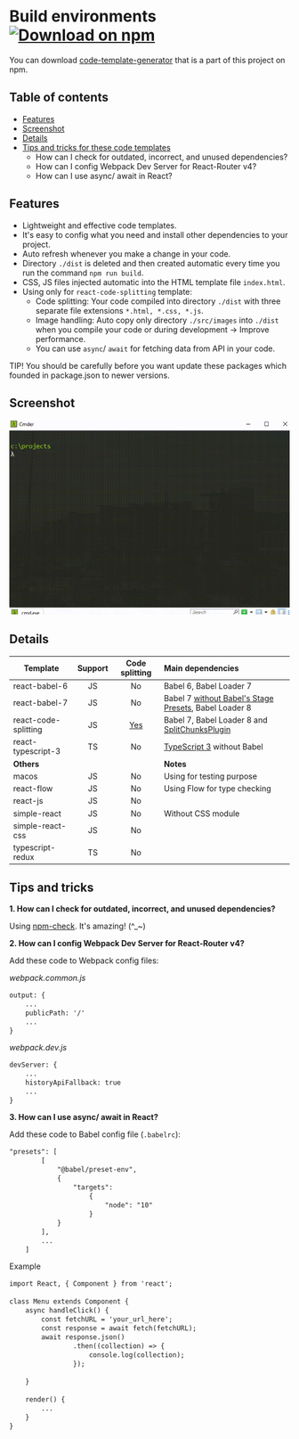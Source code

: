 # Build environments [![Download on npm](https://img.shields.io/badge/npm-v1.2.0-blue.svg)](https://www.npmjs.com/package/code-template-generator)
You can download [code-template-generator](https://www.npmjs.com/package/code-template-generator) that is a part of this project on npm.

## Table of contents
* [Features](#features)
* [Screenshot](#screenshot)
* [Details](#details)
* [Tips and tricks for these code templates](#tips-and-tricks)
    * How can I check for outdated, incorrect, and unused dependencies?
    * How can I config Webpack Dev Server for React-Router v4?
    * How can I use async/ await in React?

## Features
* Lightweight and effective code templates.
* It's easy to config what you need and install other dependencies to your project.
* Auto refresh whenever you make a change in your code.
* Directory `./dist` is deleted and then created automatic every time you run the command `npm run build`.
* CSS, JS files injected automatic into the HTML template file `index.html`.
* Using only for `react-code-splitting` template:
    * Code splitting: Your code compiled into directory `./dist` with three separate file extensions `*.html, *.css, *.js`.
    * Image handling: Auto copy only directory `./src/images` into `./dist` when you compile your code or during development -> Improve performance.
    * You can use `async`/ `await` for fetching data from API in your code.

TIP! You should be carefully before you want update these packages which founded in package.json to newer versions.

## Screenshot
![How to use](./assets/code-template-generator.gif)

## Details

|Template|Support|Code splitting|Main dependencies|
|---|:---:|:---:|:---|
|react-babel-6|JS|No|Babel 6, Babel Loader 7|
|react-babel-7|JS|No|Babel 7 [without Babel's Stage Presets](https://babeljs.io/blog/2018/07/27/removing-babels-stage-presets), Babel Loader 8|
|react-code-splitting|JS|[Yes](https://webpack.js.org/guides/code-splitting/)|Babel 7, Babel Loader 8 and [SplitChunksPlugin](https://webpack.js.org/plugins/split-chunks-plugin/)|
|react-typescript-3|TS|No|[TypeScript 3](https://www.typescriptlang.org/docs/handbook/react-&-webpack.html) without Babel|
|**Others**|||**Notes**|
|macos|JS|No|Using for testing purpose|
|react-flow|JS|No|Using Flow for type checking|
|react-js|JS|No||
|simple-react|JS|No|Without CSS module|
|simple-react-css|JS|No||
|typescript-redux|TS|No||

## Tips and tricks
__1. How can I check for outdated, incorrect, and unused dependencies?__

Using [npm-check](https://www.npmjs.com/package/npm-check). It's amazing! (^_~)

__2. How can I config Webpack Dev Server for React-Router v4?__

Add these code to Webpack config files:

_webpack.common.js_
````
output: {
    ...
    publicPath: '/'
    ...
}
````

_webpack.dev.js_
````
devServer: {
    ...
    historyApiFallback: true
    ...
}
````

__3. How can I use async/ await in React?__

Add these code to Babel config file (`.babelrc`):
````
"presets": [
        [
            "@babel/preset-env", 
            {
                "targets": 
                    {
                        "node": "10"
                    }
            }
        ],
        ...
    ]
````

Example

````
import React, { Component } from 'react';

class Menu extends Component {
    async handleClick() {
        const fetchURL = 'your_url_here';
        const response = await fetch(fetchURL);
        await response.json()
                .then((collection) => {
                    console.log(collection);
                });
        
    }

    render() {
        ...
    }
}
````